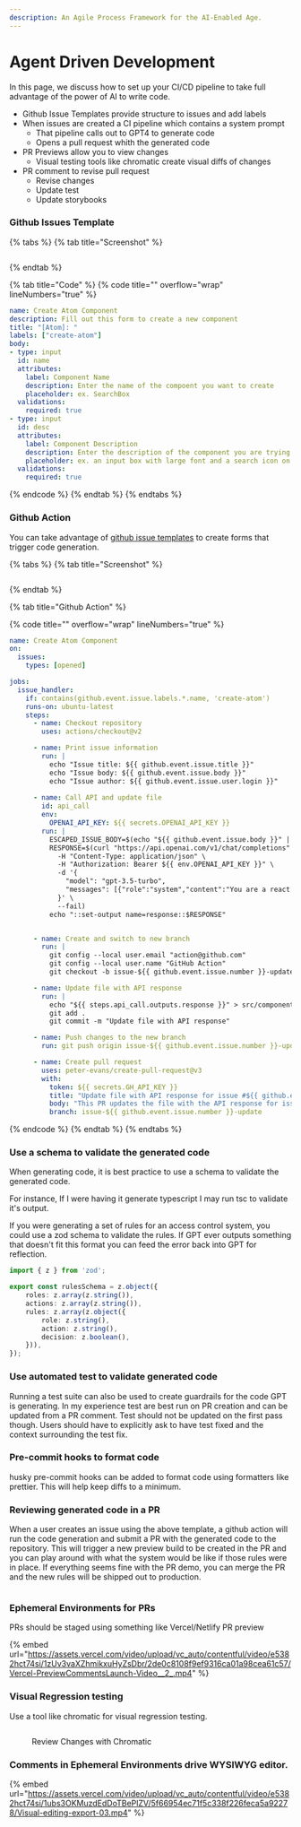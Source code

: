 ```yaml
---
description: An Agile Process Framework for the AI-Enabled Age.
---
```


# Agent Driven Development

In this page, we discuss how to set up your CI/CD pipeline to take full advantage of the power of AI to write code.&#x20;

* Github Issue Templates provide structure to issues and add labels
* When issues are created a CI pipeline which contains a system prompt
  * That pipeline calls out to GPT4 to generate code
  * Opens a pull request whith the generated code
* PR Previews allow you to view changes
  * Visual testing tools like chromatic create visual diffs of changes
* PR comment to revise pull request
  * Revise changes&#x20;
  * Update test&#x20;
  * Update storybooks

### Github Issues Template

{% tabs %}
{% tab title="Screenshot" %}
<figure><img src=".gitbook/assets/image (1).png" alt=""><figcaption></figcaption></figure>
{% endtab %}

{% tab title="Code" %}
{% code title="" overflow="wrap" lineNumbers="true" %}
```yaml
name: Create Atom Component
description: Fill out this form to create a new component
title: "[Atom]: "
labels: ["create-atom"]
body:
- type: input
  id: name
  attributes:
    label: Component Name
    description: Enter the name of the compoent you want to create
    placeholder: ex. SearchBox
  validations:
    required: true
- type: input
  id: desc
  attributes:
    label: Component Description
    description: Enter the description of the component you are trying to make
    placeholder: ex. an input box with large font and a search icon on the left hand side rounded corners 
  validations:
    required: true
```
{% endcode %}
{% endtab %}
{% endtabs %}

### Github Action

You can take advantage of [github issue templates](https://docs.github.com/en/communities/using-templates-to-encourage-useful-issues-and-pull-requests/configuring-issue-templates-for-your-repository#creating-issue-forms) to create forms that trigger code generation.

{% tabs %}
{% tab title="Screenshot" %}
<figure><img src=".gitbook/assets/image (4).png" alt=""><figcaption></figcaption></figure>
{% endtab %}

{% tab title="Github Action" %}


{% code title="" overflow="wrap" lineNumbers="true" %}
```yaml
name: Create Atom Component
on:
  issues:
    types: [opened]

jobs:
  issue_handler:
    if: contains(github.event.issue.labels.*.name, 'create-atom')
    runs-on: ubuntu-latest
    steps:
      - name: Checkout repository
        uses: actions/checkout@v2

      - name: Print issue information
        run: |
          echo "Issue title: ${{ github.event.issue.title }}"
          echo "Issue body: ${{ github.event.issue.body }}"
          echo "Issue author: ${{ github.event.issue.user.login }}"
      
      - name: Call API and update file
        id: api_call
        env:
          OPENAI_API_KEY: ${{ secrets.OPENAI_API_KEY }}
        run: |
          ESCAPED_ISSUE_BODY=$(echo "${{ github.event.issue.body }}" | awk '{printf "%s\\n", $0}')
          RESPONSE=$(curl "https://api.openai.com/v1/chat/completions" \
            -H "Content-Type: application/json" \
            -H "Authorization: Bearer ${{ env.OPENAI_API_KEY }}" \
            -d '{
              "model": "gpt-3.5-turbo",
              "messages": [{"role":"system","content":"You are a react component generator I will feed you a markdown file that contains a component name and description your job is to create a nextjs component using typescript and tailwind do not add any additional libraries or dependencies. Remember if you import useState, useEffect, or useRef you must prefix the file with \"use client\". Your response should only have 1 tsx code block which is the implementation of the component. Do not wrap the code in anything."},{"role": "user", "content": "'"$ESCAPED_ISSUE_BODY"'"}]
            }' \
            --fail)
          echo "::set-output name=response::$RESPONSE"


      - name: Create and switch to new branch
        run: |
          git config --local user.email "action@github.com"
          git config --local user.name "GitHub Action"
          git checkout -b issue-${{ github.event.issue.number }}-update

      - name: Update file with API response
        run: |
          echo "${{ steps.api_call.outputs.response }}" > src/components/atoms/Search.tsx
          git add .
          git commit -m "Update file with API response"

      - name: Push changes to the new branch
        run: git push origin issue-${{ github.event.issue.number }}-update

      - name: Create pull request
        uses: peter-evans/create-pull-request@v3
        with:
          token: ${{ secrets.GH_API_KEY }}
          title: "Update file with API response for issue #${{ github.event.issue.number }}"
          body: "This PR updates the file with the API response for issue #${{ github.event.issue.number }}."
          branch: issue-${{ github.event.issue.number }}-update

```
{% endcode %}
{% endtab %}
{% endtabs %}

### Use a schema to validate the generated code

When generating code, it is best practice to use a schema to validate the generated code.

For instance, If I were having it generate typescript I may run tsc to validate it's output.

If you were generating a set of rules for an access control system, you could use a zod schema to validate the rules. If GPT ever outputs something that doesn't fit this format you can feed the error back into GPT for reflection.

```typescript
import { z } from 'zod';

export const rulesSchema = z.object({
    roles: z.array(z.string()),
    actions: z.array(z.string()),
    rules: z.array(z.object({
        role: z.string(),
        action: z.string(),
        decision: z.boolean(),
    })),
});
```



### Use automated test to validate generated code

Running a test suite can also be used to create guardrails for the code GPT is generating. In my experience test are best run on PR creation and can be updated from a PR comment. Test should not be updated on the first pass though. Users should have to explicitly ask to have test fixed and the context surrounding the test fix.&#x20;

### Pre-commit hooks to format code

husky pre-commit hooks can be added to format code using formatters like prettier. This will help keep diffs to a minimum.

### Reviewing generated code in a PR

When a user creates an issue using the above template, a github action will run the code generation and submit a PR with the generated code to the repository. This will trigger a new preview build to be created in the PR and you can play around with what the system would be like if those rules were in place. If everything seems fine with the PR demo, you can merge the PR and the new rules will be shipped out to production.&#x20;

<figure><img src=".gitbook/assets/image (1) (1) (1).png" alt=""><figcaption></figcaption></figure>

### Ephemeral Environments for PRs

PRs should be staged using something like Vercel/Netlify PR preview

{% embed url="https://assets.vercel.com/video/upload/vc_auto/contentful/video/e5382hct74si/1zUv3vaXZhmikxuHyZsDbr/2de0c8108f9ef9316ca01a98cea61c57/Vercel-PreviewCommentsLaunch-Video__2_.mp4" %}

### &#x20;Visual Regression testing

Use a tool like chromatic for visual regression testing.&#x20;

<figure><img src=".gitbook/assets/chromatic-visual-change-approval.gif" alt=""><figcaption><p>Review Changes with Chromatic</p></figcaption></figure>

###

### Comments in Ephemeral Environments drive WYSIWYG editor.

{% embed url="https://assets.vercel.com/video/upload/vc_auto/contentful/video/e5382hct74si/1ubs3OKMuzdEdDoTBePlZV/5f66954ec71f5c338f226feca5a92278/Visual-editing-export-03.mp4" %}







